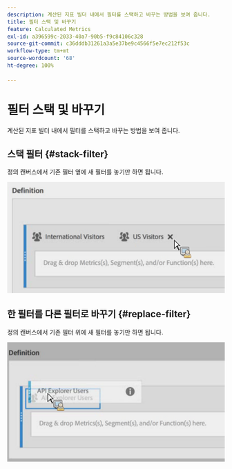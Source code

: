```yaml
---
description: 계산된 지표 빌더 내에서 필터를 스택하고 바꾸는 방법을 보여 줍니다.
title: 필터 스택 및 바꾸기
feature: Calculated Metrics
exl-id: a396599c-2033-40a7-90b5-f9c84106c328
source-git-commit: c36dddb31261a3a5e37be9c4566f5e7ec212f53c
workflow-type: tm+mt
source-wordcount: '68'
ht-degree: 100%

---
```


# 필터 스택 및 바꾸기

계산된 지표 빌더 내에서 필터를 스택하고 바꾸는 방법을 보여 줍니다.

## 스택 필터 {#stack-filter}

정의 캔버스에서 기존 필터 옆에 새 필터를 놓기만 하면 됩니다.

![](assets/cm_stack_seg.png)

## 한 필터를 다른 필터로 바꾸기 {#replace-filter}

정의 캔버스에서 기존 필터 위에 새 필터를 놓기만 하면 됩니다.

![](assets/cm_replace_seg.png)
